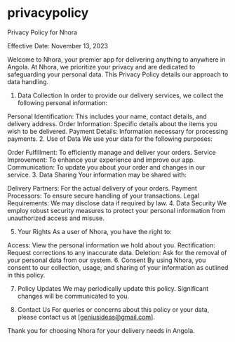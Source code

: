 # privacypolicy
Privacy Policy for Nhora

Effective Date: November 13, 2023

Welcome to Nhora, your premier app for delivering anything to anywhere in Angola. At Nhora, we prioritize your privacy and are dedicated to safeguarding your personal data. This Privacy Policy details our approach to data handling.

1. Data Collection
In order to provide our delivery services, we collect the following personal information:

Personal Identification: This includes your name, contact details, and delivery address.
Order Information: Specific details about the items you wish to be delivered.
Payment Details: Information necessary for processing payments.
2. Use of Data
We use your data for the following purposes:

Order Fulfillment: To efficiently manage and deliver your orders.
Service Improvement: To enhance your experience and improve our app.
Communication: To update you about your order and changes in our service.
3. Data Sharing
Your information may be shared with:

Delivery Partners: For the actual delivery of your orders.
Payment Processors: To ensure secure handling of your transactions.
Legal Requirements: We may disclose data if required by law.
4. Data Security
We employ robust security measures to protect your personal information from unauthorized access and misuse.

5. Your Rights
As a user of Nhora, you have the right to:

Access: View the personal information we hold about you.
Rectification: Request corrections to any inaccurate data.
Deletion: Ask for the removal of your personal data from our system.
6. Consent
By using Nhora, you consent to our collection, usage, and sharing of your information as outlined in this policy.

7. Policy Updates
We may periodically update this policy. Significant changes will be communicated to you.

8. Contact Us
For queries or concerns about this policy or your data, please contact us at [geniusideas@gmail.com].

Thank you for choosing Nhora for your delivery needs in Angola.
